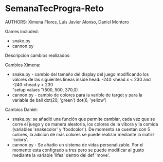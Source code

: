 # SemanaTecProgra-Reto
AUTHORS: Ximena Flores, Luis Javier Alonso, Daniel Montero

Games included:
- snake.py
- cannon.py

Descripcion cambios realizados:

Cambios Ximena: 
- snake.py - cambio del tamaño del display del juego modificando los valores de las siguientes lineas inside head: -240 <head.x < 230 and -240 <head.y < 230  
"setup values "(500, 500, 370,0) 
- cannon.py - cambio de colores para la varible de target y para la variable de ball dot(20, 'green')
dot(6, 'yellow')

Cambios Daniel: 
- snake.py: se añadió una función que permite cambiar, cada vez que se corre el juego y de manera aleatoria, los colores de la víbora y la comida (variables 'snakecolor' y 'foodcolor'). De momento se cuentan con 5 colores, la adición de más colores se puede realizar mediante la matriz 'colors'.
- cannon.py - Se añadio un sistema de vidas personalizable. Por el momento esta configrado a tres pero se puede modificar al gusto mediante la variable 'lifes' dentro del def 'move'.
